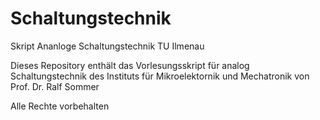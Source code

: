 # Schaltungstechnik
Skript Ananloge Schaltungstechnik TU Ilmenau

Dieses Repository enthält das Vorlesungsskript für analog Schaltungstechnik des Instituts für Mikroelektornik und Mechatronik
von Prof. Dr. Ralf Sommer

Alle Rechte vorbehalten

